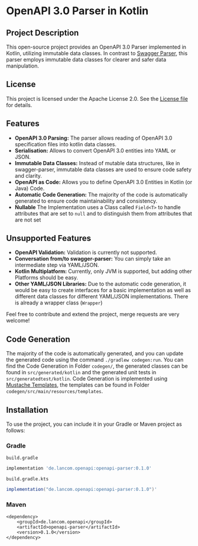 # OpenAPI 3.0 Parser in Kotlin

## Project Description

This open-source project provides an OpenAPI 3.0 Parser implemented in Kotlin, utilizing immutable data classes. In contrast to [Swagger Parser](https://github.com/swagger-api/swagger-parser), this parser employs immutable data classes for clearer and safer data manipulation.

## License

This project is licensed under the Apache License 2.0. See the [License file](LICENSE) for details.

## Features

- **OpenAPI 3.0 Parsing:** The parser allows reading of OpenAPI 3.0 specification files into kotlin data classes.
- **Serialisation:** Allows to convert OpenAPI 3.0 entities into YAML or JSON.
- **Immutable Data Classes:** Instead of mutable data structures, like in swagger-parser, immutable data classes are used to ensure code safety and clarity.
- **OpenAPI as Code:** Allows you to define OpenAPI 3.0 Entities in Kotlin (or Java) Code.
- **Automatic Code Generation:** The majority of the code is automatically generated to ensure code maintainability and consistency.
- **Nullable** The Implementation uses a Class called `Field<T>` to handle attributes that are set to `null` and to distinguish them from attributes that are not set

## Unsupported Features

- **OpenAPI Validation:** Validation is currently not supported.
- **Conversation from/to swagger-parser:** You can simply take an intermediate step via YAML/JSON.
- **Kotlin Multiplatform:** Currently, only JVM is supported, but adding other Platforms should be easy.
- **Other YAML/JSON Libraries:** Due to the automatic code generation, it would be easy to create interfaces for a basic implementation as well as different data classes for different YAML/JSON implementations. There is already a wrapper class (`Wrapper`)

Feel free to contribute and extend the project, merge requests are very welcome!

## Code Generation
The majority of the code is automatically generated, and you can update the generated code using the command `./gradlew codegen:run`.
You can find the Code Generation in Folder `codegen/`, the generated classes can be found in `src/generated/kotlin` and the generated unit tests in `src/generatedtest/kotlin`.
Code Generation is implemented using [Mustache Templates](https://github.com/spullara/mustache.java), the templates can be found in Folder `codegen/src/main/resources/templates`.

## Installation

To use the project, you can include it in your Gradle or Maven project as follows:

### Gradle

`build.gradle`
```gradle
implementation 'de.lancom.openapi:openapi-parser:0.1.0'
```

`build.gradle.kts`
```gradle
implementation("de.lancom.openapi:openapi-parser:0.1.0")'
```

### Maven
```maven
<dependency>
    <groupId>de.lancom.openapi</groupId>
    <artifactId>openapi-parser</artifactId>
    <version>0.1.0</version>
</dependency>
```
